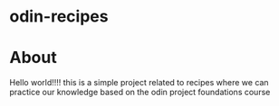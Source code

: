# odin-recipes

# About

Hello world!!!! this is a simple project related to recipes where we can practice our knowledge based on the odin project foundations course 